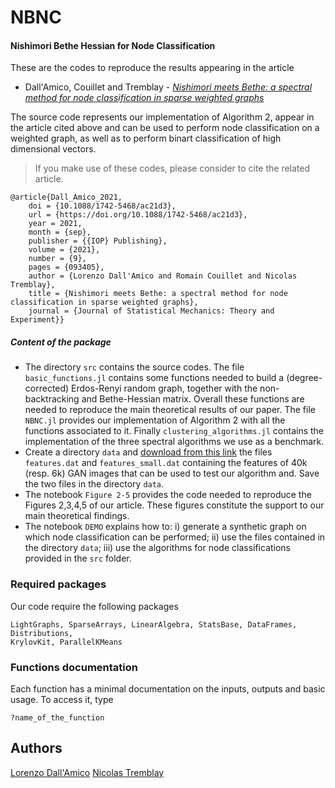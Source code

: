 # NBNC
#### **N**ishimori **B**ethe Hessian for **N**ode **C**lassification


These are the codes to reproduce the results appearing in the article 
* Dall'Amico, Couillet and Tremblay - *[Nishimori meets Bethe: a spectral method for node classification in sparse weighted graphs](https://arxiv.org/abs/2103.03561)* 

The source code represents our implementation of Algorithm 2, appear in the article cited above and can be used to perform node classification on a weighted graph, as well as to perform binart classification of high dimensional vectors. 

> If you make use of these codes, please consider to cite the related article.
```
@article{Dall_Amico_2021,
	doi = {10.1088/1742-5468/ac21d3},
	url = {https://doi.org/10.1088/1742-5468/ac21d3},
	year = 2021,
	month = {sep},
	publisher = {{IOP} Publishing},
	volume = {2021},
	number = {9},
	pages = {093405},
	author = {Lorenzo Dall'Amico and Romain Couillet and Nicolas Tremblay},
	title = {Nishimori meets Bethe: a spectral method for node classification in sparse weighted graphs},
	journal = {Journal of Statistical Mechanics: Theory and Experiment}}
```



##### Content of the package

* The directory ```src``` contains the source codes. The file ```basic_functions.jl``` contains some functions needed to build a (degree-corrected) Erdos-Renyi random graph, together with the non-backtracking and Bethe-Hessian matrix. Overall these functions are needed to reproduce the main theoretical results of our paper. The file ```NBNC.jl``` provides our implementation of Algorithm 2 with all the functions associated to it. Finally ```clustering_algorithms.jl``` contains the implementation of the three spectral algorithms we use as a benchmark.
* Create a directory ```data``` and [download from this link](https://mega.nz/folder/jh1QQAjQ#vT0f9c9sLTOSG1nEAxqGLg) the files ```features.dat``` and ```features_small.dat``` containing the features of 40k (resp. 6k) GAN images that can be used to test our algorithm and. Save the two files in the directory ```data```.
* The notebook ```Figure 2-5``` provides the code needed to reproduce the Figures 2,3,4,5 of our article. These figures constitute the support to our main theoretical findings.
* The notebook ```DEMO``` explains how to: i) generate a synthetic graph on which node classification can be performed; ii) use the files contained in the directory ```data```; iii) use the algorithms for node classifications provided in the ```src``` folder. 

### Required packages

Our code require the following packages

```
LightGraphs, SparseArrays, LinearAlgebra, StatsBase, DataFrames, Distributions, 
KrylovKit, ParallelKMeans
```

### Functions documentation

Each function has a minimal documentation on the inputs, outputs and basic usage. To access it, type
```
?name_of_the_function
```



## Authors

[Lorenzo Dall'Amico](https://lorenzodallamico.github.io/)
[Nicolas Tremblay](http://www.gipsa-lab.fr/~nicolas.tremblay/)
